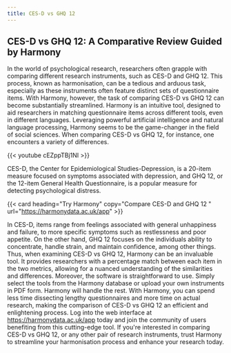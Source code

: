 ```yaml
---
title: CES-D vs GHQ 12
---
```


## CES-D vs GHQ 12: A Comparative Review Guided by Harmony

In the world of psychological research, researchers often grapple with comparing different research instruments, such as CES-D and GHQ 12. This process, known as harmonisation, can be a tedious and arduous task, especially as these instruments often feature distinct sets of questionnaire items. With Harmony, however, the task of comparing CES-D vs GHQ 12 can become substantially streamlined. Harmony is an intuitive tool, designed to aid researchers in matching questionnaire items across different tools, even in different languages. Leveraging powerful artificial intelligence and natural language processing, Harmony seems to be the game-changer in the field of social sciences. When comparing CES-D vs GHQ 12, for instance, one encounters a variety of differences.

{{< youtube cEZppTBj1NI >}}






CES-D, the Center for Epidemiological Studies-Depression, is a 20-item measure focused on symptoms associated with depression, and GHQ 12, or the 12-item General Health Questionnaire, is a popular measure for detecting psychological distress.

{{< card heading="Try Harmony" copy="Compare CES-D and GHQ 12 " url="https://harmonydata.ac.uk/app" >}}

In CES-D, items range from feelings associated with general unhappiness and failure, to more specific symptoms such as restlessness and poor appetite. On the other hand, GHQ 12 focuses on the individuals ability to concentrate, handle strain, and maintain confidence, among other things. Thus, when examining CES-D vs GHQ 12, Harmony can be an invaluable tool. It provides researchers with a percentage match between each item in the two metrics, allowing for a nuanced understanding of the similarities and differences. Moreover, the software is straightforward to use. Simply select the tools from the Harmony database or upload your own instruments in PDF form. Harmony will handle the rest. With Harmony, you can spend less time dissecting lengthy questionnaires and more time on actual research, making the comparison of CES-D vs GHQ 12 an efficient and enlightening process. Log into the web interface at https://harmonydata.ac.uk/app today and join the community of users benefiting from this cutting-edge tool. If you're interested in comparing CES-D vs GHQ 12, or any other pair of research instruments, trust Harmony to streamline your harmonisation process and enhance your research today.


